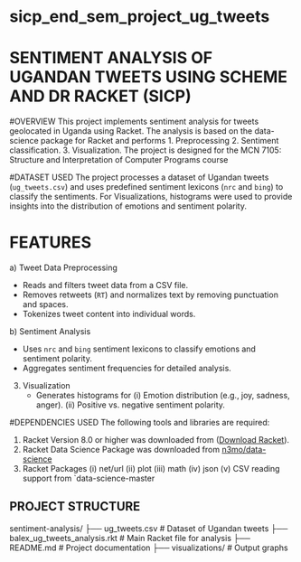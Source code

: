 # sicp_end_sem_project_ug_tweets
SENTIMENT ANALYSIS OF UGANDAN TWEETS USING SCHEME AND DR RACKET (SICP)
========================================================================================

#OVERVIEW
This project implements sentiment analysis for tweets geolocated in Uganda using Racket.
The analysis is based on the data-science package for Racket and performs
    1. Preprocessing
    2. Sentiment classification.
    3. Visualization.
The project is designed for the MCN 7105: Structure and Interpretation of Computer Programs course

#DATASET USED
The project processes a dataset of Ugandan tweets (`ug_tweets.csv`) and uses predefined sentiment lexicons (`nrc` and `bing`) to classify the sentiments.
For Visualizations, histograms were used  to provide insights into the distribution of emotions and sentiment polarity.

# FEATURES
a) Tweet Data Preprocessing
   - Reads and filters tweet data from a CSV file.
   - Removes retweets (`RT`) and normalizes text by removing punctuation and spaces.
   - Tokenizes tweet content into individual words.

b) Sentiment Analysis
   - Uses `nrc` and `bing` sentiment lexicons to classify emotions and sentiment polarity.
   - Aggregates sentiment frequencies for detailed analysis.

3. Visualization
   - Generates histograms for
     (i) Emotion distribution (e.g., joy, sadness, anger).
     (ii) Positive vs. negative sentiment polarity.


#DEPENDENCIES USED
The following tools and libraries are required:
1. Racket Version 8.0 or higher was downloaded from ([Download Racket](https://racket-lang.org)).
2. Racket Data Science Package was downloaded from [n3mo/data-science](https://github.com/n3mo/data-science)
3. Racket Packages
   (i) net/url
   (ii) plot
   (iii) math
   (iv) json
   (v) CSV reading support from `data-science-master

## PROJECT STRUCTURE

sentiment-analysis/
├── ug_tweets.csv          # Dataset of Ugandan tweets
├── balex_ug_tweets_analysis.rkt  # Main Racket file for analysis
├── README.md               # Project documentation
├── visualizations/         # Output graphs

